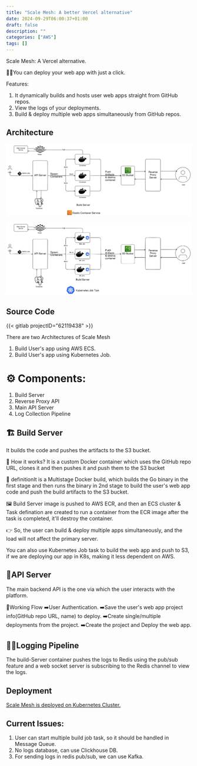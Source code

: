 ```yaml
---
title: "Scale Mesh: A better Vercel alternative"
date: 2024-09-29T06:00:37+01:00
draft: false
description: ""
categories: ["AWS"]
tags: []
---
```


Scale Mesh: A Vercel alternative.

🧑‍💻You can deploy your web app with just a click.

Features:
1. It dynamically builds and hosts user web apps straight from GitHub repos.
2. View the logs of your deployments.
3. Build & deploy multiple web apps simultaneously from GitHub repos.

## Architecture
![](./featured.png)

![](./scale-mesh-k8s.png)
## Source Code
{{< gitlab projectID="62119438" >}}


There are two Architectures of Scale Mesh
1. Build User's app using AWS ECS.
2. Build User's app using Kubernetes Job.

# ⚙️ Components:
1. Build Server
2. Reverse Proxy API
3. Main API Server
4. Log Collection Pipeline

## 🏗️ Build Server
It builds the code and pushes the artifacts to the S3 bucket.

🤔 How it works?
It is a custom Docker container which uses the GitHub repo URL, clones it and then pushes it and push them to the S3 bucket

🔧 definitionIt is a Multistage Docker build, which builds the Go binary in the first stage and then runs the binary in 2nd stage to build the user's web app code and push the build artifacts to the S3 bucket.

🖼️ Build Server image is pushed to AWS ECR, and then an ECS cluster & Task defination are created to run a container from the ECR image after the task is completed, it'll destroy the container.

👉 So, the user can build  & deploy multiple apps simultaneously, and the load will not affect the primary server.

You can also use Kubernetes Job task to build the web app and push to S3, if we are deploying our app in K8s, making it less dependent on AWS.


## 🙋API Server
The main backend API is the one via which the user interacts with the platform.

🌊Working Flow
➡️User Authentication.
➡️Save the user's web app project info(GitHub repo URL, name) to deploy.
➡️Create single/multiple deployments from the project.
➡️Create the project and Deploy the web app.

## 🧑‍💻Logging Pipeline
The build-Server container pushes the logs to Redis using the pub/sub feature and a web socket server is subscribing to the Redis channel to view the logs.

## Deployment
[Scale Mesh is deployed on Kubernetes Cluster.]()

## Current Issues:
1. User can start multiple build job task, so it should be handled in Message Queue.
2. No logs database, can use Clickhouse DB.
3. For sending logs in redis pub/sub, we can use Kafka.
